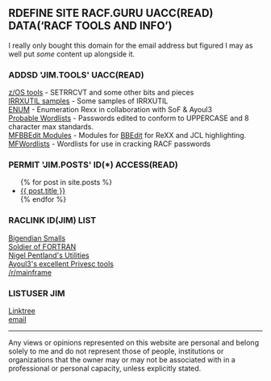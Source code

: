 ## RDEFINE SITE RACF.GURU UACC(READ) DATA(‘RACF TOOLS AND INFO’)

I really only bought this domain for the email address but figured I may as well put _some_ content up alongside it.

### ADDSD 'JIM.TOOLS' UACC(READ)
[z/OS tools](https://github.com/jaytay79/zos) - SETRRCVT and some other bits and pieces  
[IRRXUTIL samples](https://github.com/jaytay79/IRRXUTIL) - Some samples of IRRXUTIL  
[ENUM](https://github.com/mainframed/Enumeration) - Enumeration Rexx in collaboration with SoF & Ayoul3  
[Probable Wordlists](https://github.com/jaytay79/Probable-Wordlists/tree/RACF/Real-Passwords) - Passwords edited to conform to UPPERCASE and 8 character max standards.  
[MFBBEdit Modules](https://github.com/jaytay79/MFBBEditModules) - Modules for [BBEdit](https://www.barebones.com/products/bbedit/) for ReXX and JCL highlighting.  
[MFWordlists](https://github.com/jaytay79/MFwordlists) - Wordlists for use in cracking RACF passwords  


### PERMIT 'JIM.POSTS' ID(*) ACCESS(READ)
<ul>
  {% for post in site.posts %}
    <li>
      <a href="{{ post.url }}">{{ post.title }}</a>
    </li>
  {% endfor %}
</ul>

### RACLINK ID(JIM) LIST
[Bigendian Smalls](https://bigendiansmalls.com)  
[Soldier of FORTRAN](https://mainframed767.tumblr.com)  
[Nigel Pentland's Utilities](https://www.nigelpentland.co.uk/utilities/)  
[Ayoul3's excellent Privesc tools](https://github.com/ayoul3/Privesc)  
[/r/mainframe](https://reddit.com/r/mainframe/)  

### LISTUSER JIM
[Linktree](https://linktr.ee/racf)  
[email](mailto:contact@racf.guru)  
<a rel="me" href="https://social.racf.guru/@jaytay" style="display: none;">Mastodon</a>  

* * *

Any views or opinions represented on this website are personal and belong solely to me and do not represent those of people, institutions or organizations that the owner may or may not be associated with in a professional or personal capacity, unless explicitly stated.
